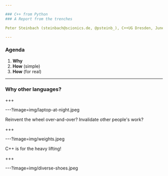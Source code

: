 ```yaml
---

### C++ from Python
### A Report from the trenches

Peter Steinbach (steinbach@scionics.de, @psteinb_), C++UG Dresden, June 12, 2018 

---
```


### Agenda

1. __Why__
2. __How__ (simple)
3. __How__ (for real)

---

### __Why__ other languages?

+++

---?image=img/laptop-at-night.jpeg

Reinvent the wheel over-and-over?
Invalidate other people's work?

+++

---?image=img/weights.jpeg

C++ is for the heavy lifting!

+++

---?image=img/diverse-shoes.jpeg

